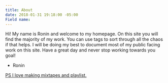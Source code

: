 ```yaml
---
title: About
date: 2018-01-31 19:18:00 -05:00
Field name: 
---
```


Hi! 
My name is Ronin and welcome to my homepage. On this site you will find the majority of my work. You can use tags to sort through all the chaos if that helps. I will be doing my best to document most of my public facing work on this site. Have a great day and never stop working towards you goal!
- Ronin 

[PS I love making mixtapes and playlist. ](https://open.spotify.com/user/roninwood?si=a7fA3iPoT66MQub8sgIyKw)